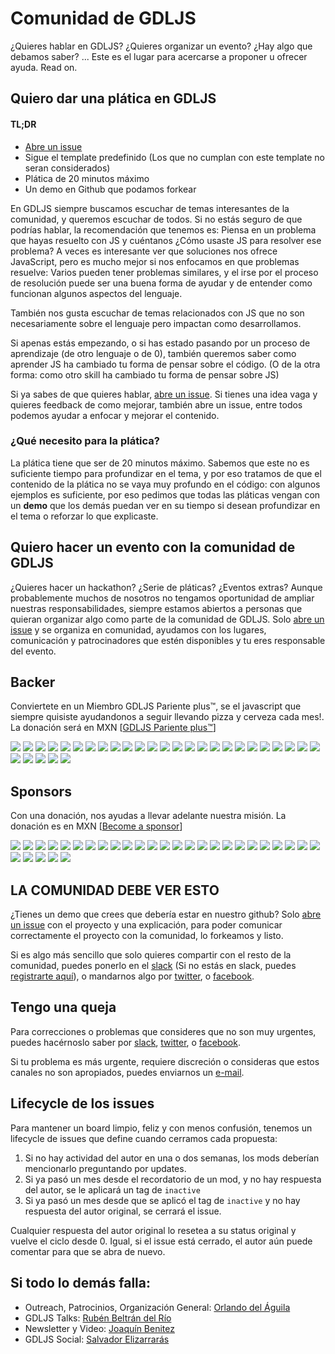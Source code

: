 # Comunidad de GDLJS

¿Quieres hablar en GDLJS? ¿Quieres organizar un evento? ¿Hay algo que
debamos saber? ... Este es el lugar para acercarse a proponer u ofrecer
ayuda. Read on.

## Quiero dar una plática en GDLJS

#### TL;DR

* [Abre un issue][new-issue]
* Sigue el template predefinido (Los que no cumplan con este template no
  seran considerados)
* Plática de 20 minutos máximo
* Un demo en Github que podamos forkear

En GDLJS siempre buscamos escuchar de temas interesantes de la
comunidad, y queremos escuchar de todos. Si no estás seguro de que
podrías hablar, la recomendación que tenemos es: Piensa en un problema
que hayas resuelto con JS y cuéntanos ¿Cómo usaste JS para resolver ese
problema? A veces es interesante ver que soluciones nos ofrece
JavaScript, pero es mucho mejor si nos enfocamos en que problemas
resuelve: Varios pueden tener problemas similares, y el irse por el
proceso de resolución puede ser una buena forma de ayudar y de entender
como funcionan algunos aspectos del lenguaje.

También nos gusta escuchar de temas relacionados con JS que no son
necesariamente sobre el lenguaje pero impactan como desarrollamos.

Si apenas estás empezando, o si has estado pasando por un proceso de
aprendizaje (de otro lenguaje o de 0), también queremos saber como
aprender JS ha cambiado tu forma de pensar sobre el código. (O de
la otra forma: como otro skill ha cambiado tu forma de pensar sobre JS)

Si ya sabes de que quieres hablar, [abre un issue][new-issue]. Si tienes
una idea vaga y quieres feedback de como mejorar, también abre un issue,
entre todos podemos ayudar a enfocar y mejorar el contenido.

### ¿Qué necesito para la plática?

La plática tiene que ser de 20 minutos máximo. Sabemos que este no es
suficiente tiempo para profundizar en el tema, y por eso tratamos de que
el contenido de la plática no se vaya muy profundo en el código: con
algunos ejemplos es suficiente, por eso pedimos que todas las pláticas
vengan con un **demo** que los demás puedan ver en su tiempo si desean
profundizar en el tema o reforzar lo que explicaste.

## Quiero hacer un evento con la comunidad de GDLJS

¿Quieres hacer un hackathon? ¿Serie de pláticas? ¿Eventos extras?
Aunque probablemente muchos de nosotros no tengamos oportunidad de ampliar
nuestras responsabilidades, siempre estamos abiertos a personas que
quieran organizar algo como parte de la comunidad de GDLJS. Solo [abre
un issue][new-issue] y se organiza en comunidad, ayudamos con los
lugares, comunicación y patrocinadores que estén disponibles y tu
eres responsable del evento.

## Backer

Conviertete en un Miembro GDLJS Pariente plus™, se el javascript que siempre quisiste ayudandonos a seguir llevando pizza y cerveza cada mes!. La donación será en MXN [[GDLJS Pariente plus™](https://opencollective.com/gdljs#join-us)]

<a href="https://opencollective.com/gdljs/backer/0/website" target="_blank"><img src="https://opencollective.com/gdljs/backer/0/avatar.svg"></a>
<a href="https://opencollective.com/gdljs/backer/1/website" target="_blank"><img src="https://opencollective.com/gdljs/backer/1/avatar.svg"></a>
<a href="https://opencollective.com/gdljs/backer/2/website" target="_blank"><img src="https://opencollective.com/gdljs/backer/2/avatar.svg"></a>
<a href="https://opencollective.com/gdljs/backer/3/website" target="_blank"><img src="https://opencollective.com/gdljs/backer/3/avatar.svg"></a>
<a href="https://opencollective.com/gdljs/backer/4/website" target="_blank"><img src="https://opencollective.com/gdljs/backer/4/avatar.svg"></a>
<a href="https://opencollective.com/gdljs/backer/5/website" target="_blank"><img src="https://opencollective.com/gdljs/backer/5/avatar.svg"></a>
<a href="https://opencollective.com/gdljs/backer/6/website" target="_blank"><img src="https://opencollective.com/gdljs/backer/6/avatar.svg"></a>
<a href="https://opencollective.com/gdljs/backer/7/website" target="_blank"><img src="https://opencollective.com/gdljs/backer/7/avatar.svg"></a>
<a href="https://opencollective.com/gdljs/backer/8/website" target="_blank"><img src="https://opencollective.com/gdljs/backer/8/avatar.svg"></a>
<a href="https://opencollective.com/gdljs/backer/9/website" target="_blank"><img src="https://opencollective.com/gdljs/backer/9/avatar.svg"></a>
<a href="https://opencollective.com/gdljs/backer/10/website" target="_blank"><img src="https://opencollective.com/gdljs/backer/10/avatar.svg"></a>
<a href="https://opencollective.com/gdljs/backer/11/website" target="_blank"><img src="https://opencollective.com/gdljs/backer/11/avatar.svg"></a>
<a href="https://opencollective.com/gdljs/backer/12/website" target="_blank"><img src="https://opencollective.com/gdljs/backer/12/avatar.svg"></a>
<a href="https://opencollective.com/gdljs/backer/13/website" target="_blank"><img src="https://opencollective.com/gdljs/backer/13/avatar.svg"></a>
<a href="https://opencollective.com/gdljs/backer/14/website" target="_blank"><img src="https://opencollective.com/gdljs/backer/14/avatar.svg"></a>
<a href="https://opencollective.com/gdljs/backer/15/website" target="_blank"><img src="https://opencollective.com/gdljs/backer/15/avatar.svg"></a>
<a href="https://opencollective.com/gdljs/backer/16/website" target="_blank"><img src="https://opencollective.com/gdljs/backer/16/avatar.svg"></a>
<a href="https://opencollective.com/gdljs/backer/17/website" target="_blank"><img src="https://opencollective.com/gdljs/backer/17/avatar.svg"></a>
<a href="https://opencollective.com/gdljs/backer/18/website" target="_blank"><img src="https://opencollective.com/gdljs/backer/18/avatar.svg"></a>
<a href="https://opencollective.com/gdljs/backer/19/website" target="_blank"><img src="https://opencollective.com/gdljs/backer/19/avatar.svg"></a>
<a href="https://opencollective.com/gdljs/backer/20/website" target="_blank"><img src="https://opencollective.com/gdljs/backer/20/avatar.svg"></a>
<a href="https://opencollective.com/gdljs/backer/21/website" target="_blank"><img src="https://opencollective.com/gdljs/backer/21/avatar.svg"></a>
<a href="https://opencollective.com/gdljs/backer/22/website" target="_blank"><img src="https://opencollective.com/gdljs/backer/22/avatar.svg"></a>
<a href="https://opencollective.com/gdljs/backer/23/website" target="_blank"><img src="https://opencollective.com/gdljs/backer/23/avatar.svg"></a>
<a href="https://opencollective.com/gdljs/backer/24/website" target="_blank"><img src="https://opencollective.com/gdljs/backer/24/avatar.svg"></a>
<a href="https://opencollective.com/gdljs/backer/25/website" target="_blank"><img src="https://opencollective.com/gdljs/backer/25/avatar.svg"></a>
<a href="https://opencollective.com/gdljs/backer/26/website" target="_blank"><img src="https://opencollective.com/gdljs/backer/26/avatar.svg"></a>
<a href="https://opencollective.com/gdljs/backer/27/website" target="_blank"><img src="https://opencollective.com/gdljs/backer/27/avatar.svg"></a>
<a href="https://opencollective.com/gdljs/backer/28/website" target="_blank"><img src="https://opencollective.com/gdljs/backer/28/avatar.svg"></a>
<a href="https://opencollective.com/gdljs/backer/29/website" target="_blank"><img src="https://opencollective.com/gdljs/backer/29/avatar.svg"></a>

## Sponsors

Con una donación, nos ayudas a llevar adelante nuestra misión. La donación es en MXN [[Become a sponsor](https://opencollective.com/gdljs#sponsor)]

<a href="https://opencollective.com/gdljs/sponsor/0/website" target="_blank"><img src="https://opencollective.com/gdljs/sponsor/0/avatar.svg"></a>
<a href="https://opencollective.com/gdljs/sponsor/1/website" target="_blank"><img src="https://opencollective.com/gdljs/sponsor/1/avatar.svg"></a>
<a href="https://opencollective.com/gdljs/sponsor/2/website" target="_blank"><img src="https://opencollective.com/gdljs/sponsor/2/avatar.svg"></a>
<a href="https://opencollective.com/gdljs/sponsor/3/website" target="_blank"><img src="https://opencollective.com/gdljs/sponsor/3/avatar.svg"></a>
<a href="https://opencollective.com/gdljs/sponsor/4/website" target="_blank"><img src="https://opencollective.com/gdljs/sponsor/4/avatar.svg"></a>
<a href="https://opencollective.com/gdljs/sponsor/5/website" target="_blank"><img src="https://opencollective.com/gdljs/sponsor/5/avatar.svg"></a>
<a href="https://opencollective.com/gdljs/sponsor/6/website" target="_blank"><img src="https://opencollective.com/gdljs/sponsor/6/avatar.svg"></a>
<a href="https://opencollective.com/gdljs/sponsor/7/website" target="_blank"><img src="https://opencollective.com/gdljs/sponsor/7/avatar.svg"></a>
<a href="https://opencollective.com/gdljs/sponsor/8/website" target="_blank"><img src="https://opencollective.com/gdljs/sponsor/8/avatar.svg"></a>
<a href="https://opencollective.com/gdljs/sponsor/9/website" target="_blank"><img src="https://opencollective.com/gdljs/sponsor/9/avatar.svg"></a>
<a href="https://opencollective.com/gdljs/sponsor/10/website" target="_blank"><img src="https://opencollective.com/gdljs/sponsor/10/avatar.svg"></a>
<a href="https://opencollective.com/gdljs/sponsor/11/website" target="_blank"><img src="https://opencollective.com/gdljs/sponsor/11/avatar.svg"></a>
<a href="https://opencollective.com/gdljs/sponsor/12/website" target="_blank"><img src="https://opencollective.com/gdljs/sponsor/12/avatar.svg"></a>
<a href="https://opencollective.com/gdljs/sponsor/13/website" target="_blank"><img src="https://opencollective.com/gdljs/sponsor/13/avatar.svg"></a>
<a href="https://opencollective.com/gdljs/sponsor/14/website" target="_blank"><img src="https://opencollective.com/gdljs/sponsor/14/avatar.svg"></a>
<a href="https://opencollective.com/gdljs/sponsor/15/website" target="_blank"><img src="https://opencollective.com/gdljs/sponsor/15/avatar.svg"></a>
<a href="https://opencollective.com/gdljs/sponsor/16/website" target="_blank"><img src="https://opencollective.com/gdljs/sponsor/16/avatar.svg"></a>
<a href="https://opencollective.com/gdljs/sponsor/17/website" target="_blank"><img src="https://opencollective.com/gdljs/sponsor/17/avatar.svg"></a>
<a href="https://opencollective.com/gdljs/sponsor/18/website" target="_blank"><img src="https://opencollective.com/gdljs/sponsor/18/avatar.svg"></a>
<a href="https://opencollective.com/gdljs/sponsor/19/website" target="_blank"><img src="https://opencollective.com/gdljs/sponsor/19/avatar.svg"></a>
<a href="https://opencollective.com/gdljs/sponsor/20/website" target="_blank"><img src="https://opencollective.com/gdljs/sponsor/20/avatar.svg"></a>
<a href="https://opencollective.com/gdljs/sponsor/21/website" target="_blank"><img src="https://opencollective.com/gdljs/sponsor/21/avatar.svg"></a>
<a href="https://opencollective.com/gdljs/sponsor/22/website" target="_blank"><img src="https://opencollective.com/gdljs/sponsor/22/avatar.svg"></a>
<a href="https://opencollective.com/gdljs/sponsor/23/website" target="_blank"><img src="https://opencollective.com/gdljs/sponsor/23/avatar.svg"></a>
<a href="https://opencollective.com/gdljs/sponsor/24/website" target="_blank"><img src="https://opencollective.com/gdljs/sponsor/24/avatar.svg"></a>
<a href="https://opencollective.com/gdljs/sponsor/25/website" target="_blank"><img src="https://opencollective.com/gdljs/sponsor/25/avatar.svg"></a>
<a href="https://opencollective.com/gdljs/sponsor/26/website" target="_blank"><img src="https://opencollective.com/gdljs/sponsor/26/avatar.svg"></a>
<a href="https://opencollective.com/gdljs/sponsor/27/website" target="_blank"><img src="https://opencollective.com/gdljs/sponsor/27/avatar.svg"></a>
<a href="https://opencollective.com/gdljs/sponsor/28/website" target="_blank"><img src="https://opencollective.com/gdljs/sponsor/28/avatar.svg"></a>
<a href="https://opencollective.com/gdljs/sponsor/29/website" target="_blank"><img src="https://opencollective.com/gdljs/sponsor/29/avatar.svg"></a>

## LA COMUNIDAD DEBE VER ESTO

¿Tienes un demo que crees que debería estar en nuestro github? Solo
[abre un issue][new-issue] con el proyecto y una explicación, para poder
comunicar correctamente el proyecto con la comunidad, lo forkeamos y
listo.

Si es algo más sencillo que solo quieres compartir con el resto de la
comunidad, puedes ponerlo en el [slack][slack] (Si no estás en slack,
puedes [registrarte aquí][slack-invite]), o mandarnos algo por
[twitter][twitter], o [facebook][facebook].

## Tengo una queja

Para correcciones o problemas que consideres que no son muy urgentes,
puedes hacérnoslo saber por [slack][slack], [twitter][twitter], o
[facebook][facebook].

Si tu problema es más urgente, requiere discreción o consideras que
estos canales no son apropiados, puedes enviarnos un [e-mail][email].

## Lifecycle de los issues

Para mantener un board limpio, feliz y con menos confusión, tenemos
un lifecycle de issues que define cuando cerramos cada propuesta:

1. Si no hay actividad del autor en una o dos semanas, los mods
   deberían mencionarlo preguntando por updates.
2. Si ya pasó un mes desde el recordatorio de un mod, y no hay
   respuesta del autor, se le aplicará un tag de `inactive`
3. Si ya pasó un mes desde que se aplicó el tag de `inactive`
   y no hay respuesta del autor original, se cerrará el issue.

Cualquier respuesta del autor original lo resetea a su status
original y vuelve el ciclo desde 0. Igual, si el issue está
cerrado, el autor aún puede comentar para que se abra de nuevo.

## Si todo lo demás falla:

* Outreach, Patrocinios, Organización General: [Orlando del
  Águila][orlando]
* GDLJS Talks: [Rubén Beltrán del Río][ruben]
* Newsletter y Video: [Joaquín Benitez][joaquin]
* GDLJS Social: [Salvador Elizarrarás][salvador]

[new-issue]: https://github.com/gdljs/gdljs/issues/new
[slack]: https://gdljs.slack.com
[slack-invite]: http://slack.gdljs.com
[twitter]: https://twitter.com/gdl_js
[facebook]: https://facebook.com/gdljs
[email]: mailto:contacto@gdljs.com
[orlando]: https://twitter.com/eatcodetravel
[ruben]: https://twitter.com/pigeonfolk
[salvador]: https://twitter.com/SalvadorBFM
[joaquin]: https://twitter.com/escusado
